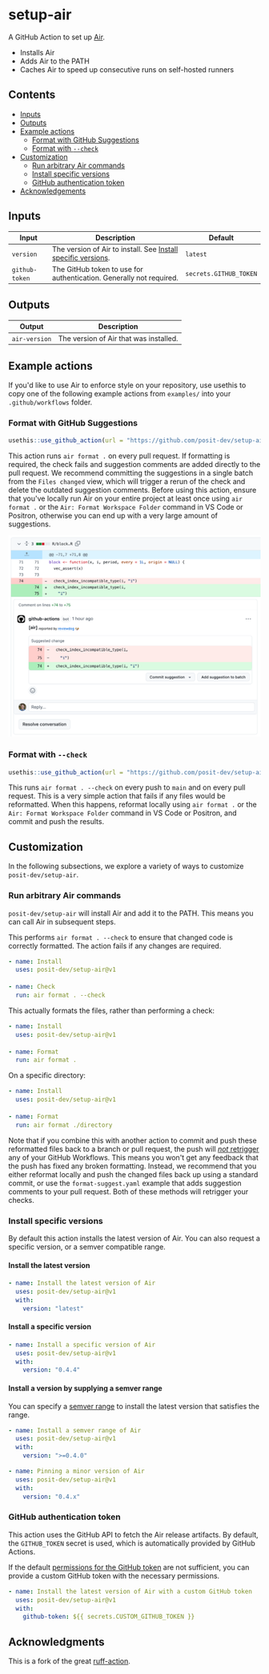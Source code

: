 # setup-air

A GitHub Action to set up [Air](https://github.com/posit-dev/air).

- Installs Air
- Adds Air to the PATH
- Caches Air to speed up consecutive runs on self-hosted runners

## Contents

- [Inputs](#inputs)
- [Outputs](#outputs)
- [Example actions](#example-actions)
  - [Format with GitHub Suggestions](#format-with-github-suggestions)
  - [Format with `--check`](#format-with---check)
- [Customization](#customization)
  - [Run arbitrary Air commands](#run-arbitrary-air-commands)
  - [Install specific versions](#install-specific-versions)
  - [GitHub authentication token](#github-authentication-token)
- [Acknowledgements](#acknowledgments)

## Inputs

| Input | Description | Default |
|---------------|-------------------------------------------|---------------|
| `version` | The version of Air to install. See [Install specific versions](#install-specific-versions). | `latest` |
| `github-token` | The GitHub token to use for authentication. Generally not required. | `secrets.GITHUB_TOKEN` |

## Outputs

| Output        | Description                            |
|---------------|----------------------------------------|
| `air-version` | The version of Air that was installed. |

## Example actions

If you'd like to use Air to enforce style on your repository, use usethis to copy one of the following example actions from `examples/` into your `.github/workflows` folder.

### Format with GitHub Suggestions

```r
usethis::use_github_action(url = "https://github.com/posit-dev/setup-air/blob/main/examples/format-suggest.yaml")
```

This action runs `air format .` on every pull request.
If formatting is required, the check fails and suggestion comments are added directly to the pull request.
We recommend committing the suggestions in a single batch from the `Files changed` view, which will trigger a rerun of the check and delete the outdated suggestion comments.
Before using this action, ensure that you've locally run Air on your entire project at least once using `air format .` or the `Air: Format Workspace Folder` command in VS Code or Positron, otherwise you can end up with a very large amount of suggestions.

![](./.github/images/format-suggest-example.png)

### Format with `--check`

```r
usethis::use_github_action(url = "https://github.com/posit-dev/setup-air/blob/main/examples/format-check.yaml")
```

This runs `air format . --check` on every push to `main` and on every pull request.
This is a very simple action that fails if any files would be reformatted.
When this happens, reformat locally using `air format .` or the `Air: Format Workspace Folder` command in VS Code or Positron, and commit and push the results.

## Customization

In the following subsections, we explore a variety of ways to customize `posit-dev/setup-air`.

### Run arbitrary Air commands

`posit-dev/setup-air` will install Air and add it to the PATH.
This means you can call Air in subsequent steps.

This performs `air format . --check` to ensure that changed code is correctly formatted.
The action fails if any changes are required.

``` yaml
- name: Install
  uses: posit-dev/setup-air@v1

- name: Check
  run: air format . --check
```

This actually formats the files, rather than performing a check:

``` yaml
- name: Install
  uses: posit-dev/setup-air@v1

- name: Format
  run: air format .
```

On a specific directory:

``` yaml
- name: Install
  uses: posit-dev/setup-air@v1

- name: Format
  run: air format ./directory
```

Note that if you combine this with another action to commit and push these reformatted files back to a branch or pull request, the push will [_not_ retrigger](https://github.com/orgs/community/discussions/25702) any of your GitHub Workflows.
This means you won't get any feedback that the push has fixed any broken formatting.
Instead, we recommend that you either reformat locally and push the changed files back up using a standard commit, or use the `format-suggest.yaml` example that adds suggestion comments to your pull request.
Both of these methods will retrigger your checks.

### Install specific versions

By default this action installs the latest version of Air.
You can also request a specific version, or a semver compatible range.

#### Install the latest version

``` yaml
- name: Install the latest version of Air
  uses: posit-dev/setup-air@v1
  with:
    version: "latest"
```

#### Install a specific version

``` yaml
- name: Install a specific version of Air
  uses: posit-dev/setup-air@v1
  with:
    version: "0.4.4"
```

#### Install a version by supplying a semver range

You can specify a [semver range](https://github.com/npm/node-semver?tab=readme-ov-file#ranges) to install the latest version that satisfies the range.

``` yaml
- name: Install a semver range of Air
  uses: posit-dev/setup-air@v1
  with:
    version: ">=0.4.0"
```

``` yaml
- name: Pinning a minor version of Air
  uses: posit-dev/setup-air@v1
  with:
    version: "0.4.x"
```

### GitHub authentication token

This action uses the GitHub API to fetch the Air release artifacts.
By default, the `GITHUB_TOKEN` secret is used, which is automatically provided by GitHub Actions.

If the default [permissions for the GitHub token](https://docs.github.com/en/actions/security-for-github-actions/security-guides/automatic-token-authentication#permissions-for-the-github_token) are not sufficient, you can provide a custom GitHub token with the necessary permissions.

``` yaml
- name: Install the latest version of Air with a custom GitHub token
  uses: posit-dev/setup-air@v1
  with:
    github-token: ${{ secrets.CUSTOM_GITHUB_TOKEN }}
```

## Acknowledgments

This is a fork of the great [ruff-action](https://github.com/astral-sh/ruff-action).
